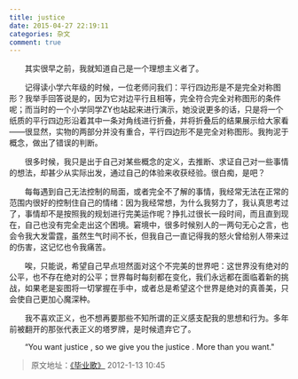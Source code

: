 ```yaml
---
title: justice
date: 2015-04-27 22:19:11
categories: 杂文
comment: true
---
```

&emsp;&emsp;其实很早之前，我就知道自己是一个理想主义者了。

&emsp;&emsp;记得读小学六年级的时候，一位老师问我们：平行四边形是不是完全对称图形？我举手回答说是的，因为它对边平行且相等，完全符合完全对称图形的条件呢；而当时的一个小学同学ZY也站起来进行演示，她没说更多的话，只是将一个纸质的平行四边形沿着其中一条对角线进行折叠，并将折叠后的结果展示给大家看——很显然，实物的两部分并没有重合，平行四边形不是完全对称图形。我拘泥于概念，做出了错误的判断。

&emsp;&emsp;很多时候，我只是出于自己对某些概念的定义，去推断、求证自己对一些事情的想法，却甚少从实际出发，通过自己的体验来收获经验。很白痴，是吧？

&emsp;&emsp;每每遇到自己无法控制的局面，或者完全不了解的事情，我经常无法在正常的范围内很好的控制住自己的情绪：因为我经常想，为什么我努力了，我认真思考过了，事情却不是按照我的规划进行完美运作呢？挣扎过很长一段时间，而且直到现在，自己也没有完全走出这个困境。窘境中，很多时候别人的一两句无心之言，也会令我大发雷霆，虽然生气时间不长，但我自己一直记得我的怒火曾给别人带来过的伤害，这记忆也令我痛苦。

&emsp;&emsp;唉，只能说，希望自己早点坦然面对这个不完美的世界吧：这世界没有绝对的公平，也不存在绝对的公平；世界每时每刻都在变化，我们永远都在面临着新的挑战，如果老是妄图将一切掌握在手中，或者总是希望这个世界是绝对的真善美，只会使自己更加心魔深种。

&emsp;&emsp;我不喜欢正义，也不想再要那些不知所谓的正义感支配我的思想和行为。多年前被翻开的那张代表正义的塔罗牌，是时候遗弃它了。

&emsp;&emsp;“You want justice , so we give you the justice . More than you want."

> 原文地址：[《毕业歌》](https://user.qzone.qq.com/2269681280/blog/1326422710) 2012-1-13 10:45